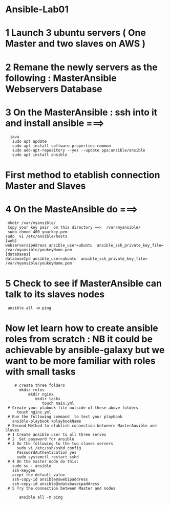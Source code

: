 # Ansible-Lab01
# 1 Launch 3 ubuntu servers ( One Master and two slaves on AWS )
# 2  Remane the newly servers as the following : MasterAnsible Webservers Database
# 3 On the MasterAnsible :  ssh into it and install ansible ===>
      java
       sudo apt update
       sudo apt install software-properties-common
       sudo add-apt-repository --yes --update ppa:ansible/ansible
       sudo apt install ansible
 # First method to etablish connection Master and Slaves 
 # 4 On the MasteAnsible do ===> 
     mkdir /var/myansible/
     Copy your key pair  on this directory ==>  /var/myansible/
     sudo chmod 400 yourkey.pem 
    sudo  vi /etc/ansible/hosts
    [web]
    webserversipAdress ansible_user=ubuntu  ansible_ssh_private_key_file= /var/myansible/youkeyName.pem
    [databases]
    databaseIpd ansible_user=ubuntu  ansible_ssh_private_key_file= /var/myansible/youkeyName.pem
  # 5 Check to see if MasterAnsible can talk to its slaves nodes
     ansible all -m ping 
  # Now let learn how to create ansible roles  from scratch : NB it could be achievable by ansible-galaxy but we want to be more familiar with roles with small tasks 
        # create three folders 
          mkdir roles
              mkdir nginx
                 mkdir tasks
                    touch main.yml
     # Create your plabook file outside of these above folders 
         touch nginx.yml 
     # Run the following command  to test your playbook
       ansible-playbook +playbookName 
     # Second Method to etablish connection betweern MasterAnsible and Slaves 
     # 1 Create ansible user to all three serves 
     # 2  Set password for ansible
     # 3 Do the following to the two slaves servers 
         sudo vi /etc/ssh/sshd_config
         PasswordAuthentication yes
         sudo systemctl restart sshd
     # 4 On the master node do this:
       sudo su - ansible
       ssh-keygen
       acept the default value 
       ssh-copy-id ansible@swebipaddress
       ssh-copy-id ansible@sdatabaseipaddress
     # 5 Try the connection between Master and nodes
        
          ansible all -m ping 



       
    
